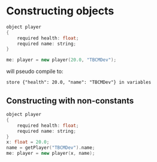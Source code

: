 # Constructing objects

```c++
object player
{
    required health: float;
    required name: string;
}

me: player = new player(20.0, "TBCMDev");
```
will pseudo compile to:

```
store {"health": 20.0, "name": "TBCMDev"} in variables
```

## Constructing with non-constants

```c++
object player
{
    required health: float;
    required name: string;
}
x: float = 20.0;
name = getPlayer("TBCMDev").name;
me: player = new player(x, name);
```